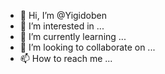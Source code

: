- 👋 Hi, I’m @Yigidoben
- 👀 I’m interested in ...
- 🌱 I’m currently learning ...
- 💞️ I’m looking to collaborate on ...
- 📫 How to reach me ...

<!---
Yigidoben/Yigidoben is a ✨ special ✨ repository because its `README.md` (this file) appears on your GitHub profile.
You can click the Preview link to take a look at your changes.
--->

